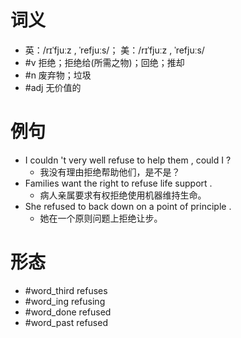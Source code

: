 # 词义
- 英：/rɪˈfjuːz , ˈrefjuːs/； 美：/rɪˈfjuːz , ˈrefjuːs/
- #v 拒绝；拒绝给(所需之物)；回绝；推却
- #n 废弃物；垃圾
- #adj 无价值的
# 例句
- I couldn 't very well refuse to help them , could I ?
	- 我没有理由拒绝帮助他们，是不是？
- Families want the right to refuse life support .
	- 病人亲属要求有权拒绝使用机器维持生命。
- She refused to back down on a point of principle .
	- 她在一个原则问题上拒绝让步。
# 形态
- #word_third refuses
- #word_ing refusing
- #word_done refused
- #word_past refused
